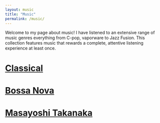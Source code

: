 ```yaml
---
layout: music
title: "Music"
permalink: /music/
---
```


Welcome to my page about music! I have listened to an extensive range of music genres everything from C-pop, vaporware to Jazz Fusion. This collection features music that rewards a complete, attentive listening experience at least once.

# [Classical](/classical/)

# [Bossa Nova](/bossanova/)

# [Masayoshi Takanaka](/masayoshi/)